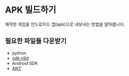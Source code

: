 APK 빌드하기
====

제작한 게임을 안드로이드 앱(apk)으로 내보내는 방법을 알아봅니다.

필요한 파일들 다운받기
----
* python
* [ndk n9d](http://dl.google.com/android/ndk/android-ndk-r9d-windows-x86.zip)
* Android SDK
* [ANT](http://mirror.apache-kr.org//ant/binaries/apache-ant-1.9.4-bin.zip)
